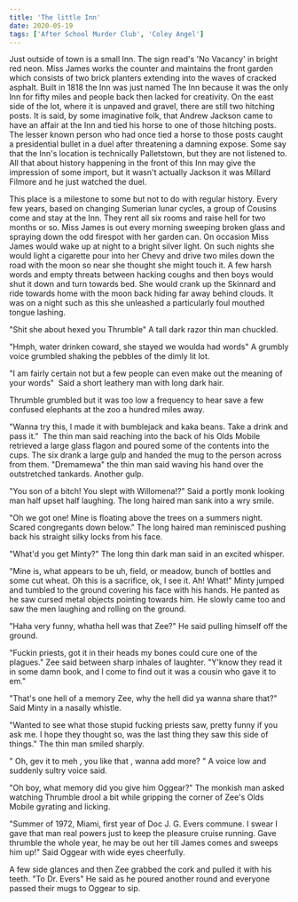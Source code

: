 ```yaml
---
title: 'The little Inn'
date: 2020-05-19
tags: ['After School Murder Club', 'Coley Angel']
---
```


Just outside of town is a small Inn. The sign read's 'No Vacancy' in bright red neon. Miss James works the counter and maintains the front garden which consists of two brick planters extending into the waves of cracked asphalt. Built in 1818 the Inn was just named The Inn because it was the only Inn for fifty miles and people back then lacked for creativity. On the east side of the lot, where it is unpaved and gravel, there are still two hitching posts. It is said, by some imaginative folk, that Andrew Jackson came to have an affair at the Inn and tied his horse to one of those hitching posts. The lesser known person who had once tied a horse to those posts caught a presidential bullet in a duel after threatening a damning expose. Some say that the Inn's location is technically Palletstown, but they are not listened to. All that about history happening in the front of this Inn may give the impression of some import, but it wasn't actually Jackson it was Millard Filmore and he just watched the duel.

This place is a milestone to some but not to do with regular history. Every few years, based on changing Sumerian lunar cycles, a group of Cousins come and stay at the Inn. They rent all six rooms and raise hell for two months or so. Miss James is out every morning sweeping broken glass and spraying down the odd firespot with her garden can. On occasion Miss James would wake up at night to a bright silver light. On such nights she would light a cigarette pour into her Chevy and drive two miles down the road with the moon so near she thought she might touch it. A few harsh words and empty threats between hacking coughs and then boys would shut it down and turn towards bed. She would crank up the Skinnard and ride towards home with the moon back hiding far away behind clouds. It was on a night such as this she unleashed a particularly foul mouthed tongue lashing.

"Shit she about hexed you Thrumble" A tall dark razor thin man chuckled.

"Hmph, water drinken coward, she stayed we woulda had words" A grumbly voice grumbled shaking the pebbles of the dimly lit lot.

"I am fairly certain not but a few people can even make out the meaning of your words"  Said a short leathery man with long dark hair.

Thrumble grumbled but it was too low a frequency to hear save a few confused elephants at the zoo a hundred miles away.

"Wanna try this, I made it with bumblejack and kaka beans. Take a drink and pass it."  The thin man said reaching into the back of his Olds Mobile retrieved a large glass flagon and poured some of the contents into the cups. The six drank a large gulp and handed the mug to the person across from them. "Dremamewa" the thin man said waving his hand over the outstretched tankards. Another gulp.

"You son of a bitch! You slept with Willomena!?" Said a portly monk looking man half upset half laughing. The long haired man sank into a wry smile.

"Oh we got one! Mine is floating above the trees on a summers night. Scared congregants down below." The long haired man reminisced pushing back his straight silky locks from his face.

"What'd you get Minty?" The long thin dark man said in an excited whisper.

"Mine is, what appears to be uh, field, or meadow, bunch of bottles and some cut wheat. Oh this is a sacrifice, ok, I see it. Ah! What!" Minty jumped and tumbled to the ground covering his face with his hands. He panted as he saw cursed metal objects pointing towards him. He slowly came too and saw the men laughing and rolling on the ground.

"Haha very funny, whatha hell was that Zee?" He said pulling himself off the ground.

"Fuckin priests, got it in their heads my bones could cure one of the plagues." Zee said between sharp inhales of laughter. "Y'know they read it in some damn book, and I come to find out it was a cousin who gave it to em."

"That's one hell of a memory Zee, why the hell did ya wanna share that?" Said Minty in a nasally whistle.

"Wanted to see what those stupid fucking priests saw, pretty funny if you ask me. I hope they thought so, was the last thing they saw this side of things." The thin man smiled sharply.

" Oh, gev it to meh , you like that , wanna add more? " A voice low and suddenly sultry voice said.

"Oh boy, what memory did you give him Oggear?" The monkish man asked watching Thrumble drool a bit while gripping the corner of Zee's Olds Mobile gyrating and licking.

"Summer of 1972, Miami, first year of Doc J. G. Evers commune. I swear I gave that man real powers just to keep the pleasure cruise running. Gave thrumble the whole year, he may be out her till James comes and sweeps him up!" Said Oggear with wide eyes cheerfully.

A few side glances and then Zee grabbed the cork and pulled it with his teeth. "To Dr. Evers" He said as he poured another round and everyone passed their mugs to Oggear to sip.
